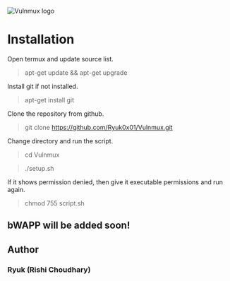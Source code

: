 ![Vulnmux logo](https://ryuk0x01.github.io/files/vulnmux/images/logo.png)

# Installation

Open termux and update source list.

>apt-get update && apt-get upgrade

Install git if not installed.

>apt-get install git

Clone the repository from github.

>git clone https://github.com/Ryuk0x01/Vulnmux.git

Change directory and run the script.

>cd Vulnmux

>./setup.sh

If it shows permission denied, then give it executable permissions and run again.

>chmod 755 script.sh


## bWAPP will be added soon!


## Author
### Ryuk (Rishi Choudhary)
